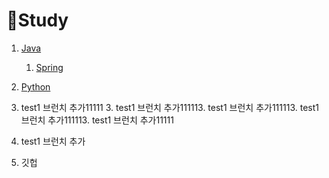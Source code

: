 # :book: ​Study

1. [Java](https://github.com/kimjinmi/Study/tree/main/Java)

   1. [Spring](https://github.com/kimjinmi/Study/tree/main/Spring)

2. [Python](https://github.com/kimjinmi/Study/tree/main/Python)

3. test1 브런치 추가11111
   3. test1 브런치 추가111113. test1 브런치 추가111113. test1 브런치 추가111113. test1 브런치 추가11111

3. test1 브런치 추가

4. 깃헙
